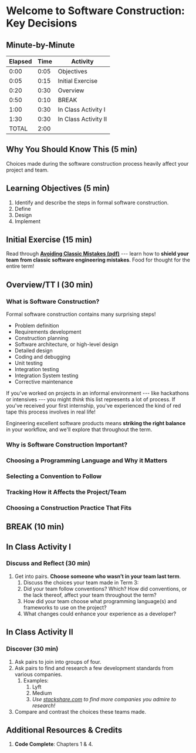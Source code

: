 # Welcome to Software Construction: Key Decisions

## Minute-by-Minute

| **Elapsed** | **Time**  | **Activity**              |
| ----------- | --------- | ------------------------- |
| 0:00        | 0:05      | Objectives                |
| 0:05        | 0:15      | Initial Exercise          |
| 0:20        | 0:30      | Overview                  |
| 0:50        | 0:10      | BREAK                     |
| 1:00        | 0:30      | In Class Activity I       |
| 1:30        | 0:30      | In Class Activity II      |
| TOTAL       | 2:00      |                           |

## Why You Should Know This (5 min)

Choices made during the software construction process heavily affect your project and team.

## Learning Objectives (5 min)

1. Identify and describe the steps in formal software construction.
2. Define
3. Design
4. Implement

## Initial Exercise (15 min)

Read through **[Avoiding Classic Mistakes (pdf)](https://2h73ayp5jhv44aq9p3zmp9gd-wpengine.netdna-ssl.com/wp-content/uploads/2017/08/ClassicMistakes.pdf)** --- learn how to **shield your team from classic software engineering mistakes**. Food for thought for the entire term!

## Overview/TT I (30 min)

### What is Software Construction?

Formal software construction contains many surprising steps!

* Problem definition
* Requirements development
* Construction planning
* Software architecture, or high-level design
* Detailed design
* Coding and debugging
* Unit testing
* Integration testing
* Integration System testing
* Corrective maintenance

If you've worked on projects in an informal environment --- like hackathons or intensives --- you might *think* this list represents a lot of process. If you've received your first internship, you've experienced the kind of red tape this process involves in real life!

Engineering excellent software products means **striking the right balance** in your workflow, and we'll explore that throughout the term.

### Why is Software Construction Important?

### Choosing a Programming Language and Why it Matters

### Selecting a Convention to Follow

### Tracking How it Affects the Project/Team

### Choosing a Construction Practice That Fits

## BREAK (10 min)

## In Class Activity I

### Discuss and Reflect (30 min)

1. Get into pairs. **Choose someone who wasn’t in your team last term**.
     1. Discuss the choices your team made in Term 3:
     2. Did your team follow conventions? Which? How did conventions, or the lack thereof, affect your team throughout the term?
     3. How did your team choose what programming language(s) and frameworks to use on the project?
     4. What changes could enhance your experience as a developer?

## In Class Activity II

### Discover (30 min)

1. Ask pairs to join into groups of four.
1. Ask pairs to find and research a few development standards from various companies.
      1. Examples:
            1. Lyft
            2. Medium
            3. *Use [stackshare.com](https://stackshare.com) to find more companies you admire to research!*
2. Compare and contrast the choices these teams made.

## Additional Resources & Credits

1. **Code Complete**: Chapters 1 & 4.
